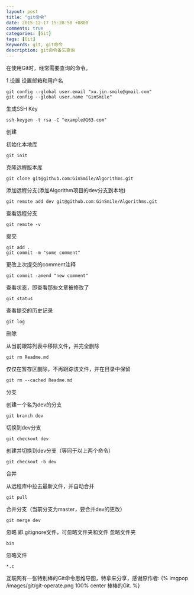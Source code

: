 ```yaml
---
layout: post
title: "git命令"
date: 2015-12-17 15:28:58 +0800
comments: true
categories: [Git]
tags: [Git]
keywords: git, git命令
description: git命令备忘查询
---
```


在使用Git时，经常需要查询的命令。
<!--more-->

1.设置
设置邮箱和用户名

	git config --global user.email "xu.jin.smile@gmail.com"
	git config --global user.name "GinSmile"

生成SSH Key

	ssh-keygen -t rsa -C "example@163.com"

创建

初始化本地库

	git init

克隆远程版本库

	git clone git@github.com:GinSmile/Algorithms.git

添加远程分支(添加Algorithm项目的dev分支到本地)

	git remote add dev git@github.com:GinSmile/Algorithms.git

查看远程分支

	git remote -v

提交

	git add .
	git commit -m "some comment"


更改上次提交的comment注释

	git commit -amend "new comment"

查看状态，即查看那些文章被修改了

	git status

查看提交的历史记录

	git log

删除

从当前跟踪列表中移除文件，并完全删除

	git rm Readme.md

仅仅在暂存区删除，不再跟踪该文件，并在目录中保留

	git rm --cached Readme.md

分支

创建一个名为dev的分支

	git branch dev

切换到dev分支

	git checkout dev

创建并切换到dev分支（等同于以上两个命令）

	git checkout -b dev

合并

从远程库中拉去最新文件，并自动合并

	git pull

合并分支（当前分支为master，要合并dev的更改）

	git merge dev

忽略
即.gitignore文件，可忽略文件夹和文件 忽略文件夹

	bin

忽略文件

	*.c

互联网有一张特别棒的Git命令思维导图，特拿来分享，感谢原作者:
{% imgpop /images/git/git-operate.png 100% center 棒棒的Git. %}
